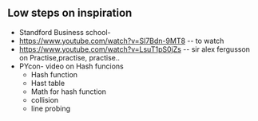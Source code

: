 ## Low steps on inspiration ##

- Standford Business school- 
- https://www.youtube.com/watch?v=Sl7Bdn-9MT8 -- to watch
- https://www.youtube.com/watch?v=LsuT1pS0jZs -- sir alex fergusson on Practise,practise, practise..
- PYcon- video on Hash funcions
	- Hash function
	- Hast table
	- Math for hash function
	- collision
	- line probing

